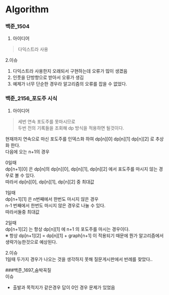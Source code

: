 # Algorithm

### 백준_1504  

1. 아이디어
> 다익스트라 사용
  
2.이슈  
  1) 다익스트라 사용한지 오래되서 구현하는데 오류가 많이 생겼음  
  2) 인풋을 단방향으로 받아서 오류가 생김
  3) 예제가 너무 단순한 경우라 알고리즘의 오류를 잡을 수 없었다.  
  


### 백준_2156_포도주 시식 <br>
1. 아이디어
> 세번 연속 포도주를 못마시므로  
  두번 전의 기록들을 조회해 dp 방식을 적용하면 될것이다.  
  
  현재까지 연속으로 마신 포도주를 인덱스화 하여 dp[n][0] dp[n][1] dp[n][2] 로 추상화 한다.  
  다음에 오는 n+1의 경우  
  
  0일때  
  dp[n+1][0] 은 dp[n]의 dp[n][0], dp[n][1], dp[n][2] 에서 포도주를 마시지 않는 경우로 볼 수 있다.   
  따라서 dp[n][0], dp[n][1], dp[n][2] 중 최대값  
  
  1일때  
  dp[n+1][1] 은 n번째에서 한번도 마시지 않은 경우  
                n-1 번째에서 한번도 마시지 않은 경우로 나눌 수 있다.  
                따라서둘중 최대값  
  
  2일때  
  dp[n+1][2] 는 항상 dp[n][1] 에 n+1 의 포도주를 마시는 경우이다.  
  ※ 항상 dp[n+1][2] = dp[n][1] + graph[n+1] 이 적용되기 때문에 뭔가 알고리즘에서 생략가능한것으로 예상된다.  
  
2.이슈  
  1일때 두가지 경우가 나오는 것을 생각하지 못해 질문게시판에서 반례를 찾았다..  
  
###백준_1697_숨박꼭질 <br>
이슈
- 출발과 목적지가 같은경우 답이 0인 경우 문제가 있었음
